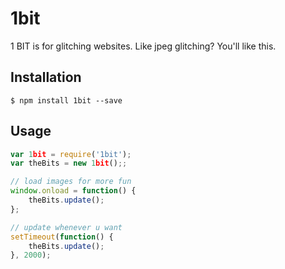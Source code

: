 # 1bit

1 BIT is for glitching websites. Like jpeg glitching? You'll like this. 

## Installation

```
$ npm install 1bit --save
```

## Usage

```javascript
var 1bit = require('1bit');
var theBits = new 1bit();;

// load images for more fun
window.onload = function() {
	theBits.update();
};

// update whenever u want
setTimeout(function() {
	theBits.update();
}, 2000);
```